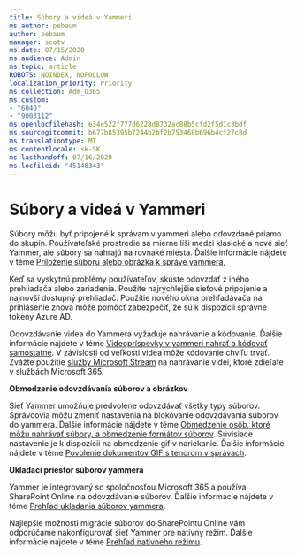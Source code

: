 ```yaml
---
title: Súbory a videá v Yammeri
ms.author: pebaum
author: pebaum
manager: scotv
ms.date: 07/15/2020
ms.audience: Admin
ms.topic: article
ROBOTS: NOINDEX, NOFOLLOW
localization_priority: Priority
ms.collection: Adm_O365
ms.custom:
- "6040"
- "9003112"
ms.openlocfilehash: e34e522f777d6228d8732ac88b5cfd2f5d1c3bdf
ms.sourcegitcommit: b677b85395b7244b2bf2b753468b696b4cf27c8d
ms.translationtype: MT
ms.contentlocale: sk-SK
ms.lasthandoff: 07/16/2020
ms.locfileid: "45148343"
---
```

# <a name="files-and-videos-in-yammer"></a>Súbory a videá v Yammeri

Súbory môžu byť pripojené k správam v yammeri alebo odovzdané priamo do skupín. Používateľské prostredie sa mierne líši medzi klasické a nové sieť Yammer, ale súbory sa nahrajú na rovnaké miesta. Ďalšie informácie nájdete v téme [Priloženie súboru alebo obrázka k správe yammera](https://support.microsoft.com/office/attach-a-file-or-image-to-a-yammer-message-f576d4d1-ad66-4ce4-9c43-46cf75978dbf),  

Keď sa vyskytnú problémy používateľov, skúste odovzdať z iného prehliadača alebo zariadenia. Použite najrýchlejšie sieťové pripojenie a najnovší dostupný prehliadač. Použitie nového okna prehľadávača na prihlásenie znova môže pomôcť zabezpečiť, že sú k dispozícii správne tokeny Azure AD.

Odovzdávanie videa do Yammera vyžaduje nahrávanie a kódovanie. Ďalšie informácie nájdete v téme [Videopríspevky v yammeri nahrať a kódovať samostatne](https://support.microsoft.com/office/video-posts-in-yammer-upload-and-encode-separately-5b3a348e-3a0a-4c4b-95b1-eabdf245ba25). V závislosti od veľkosti videa môže kódovanie chvíľu trvať. Zvážte použitie [služby Microsoft Stream](https://docs.microsoft.com/stream/overview) na nahrávanie videí, ktoré zdieľate v službách Microsoft 365.

**Obmedzenie odovzdávania súborov a obrázkov**

Sieť Yammer umožňuje predvolene odovzdávať všetky typy súborov. Správcovia môžu zmeniť nastavenia na blokovanie odovzdávania súborov do yammera. Ďalšie informácie nájdete v téme [Obmedzenie osôb, ktoré môžu nahrávať súbory, a obmedzenie formátov súborov](https://docs.microsoft.com/yammer/configure-your-yammer-network/configure-yammer#restrict-who-can-upload-files-and-limit-file-formats). Súvisiace nastavenie je k dispozícii na obmedzenie gif v nariekanie. Ďalšie informácie nájdete v téme [Povolenie dokumentov GIF s tenorom v správach](https://docs.microsoft.com/yammer/configure-your-yammer-network/configure-yammer#allow-tenor-gifs-in-messages).

**Ukladací priestor súborov yammera**

Yammer je integrovaný so spoločnosťou Microsoft 365 a používa SharePoint Online na odovzdávanie súborov. Ďalšie informácie nájdete v téme [Prehľad ukladania súborov yammera](https://docs.microsoft.com/yammer/get-started-with-yammer/file-storage). 

Najlepšie možnosti migrácie súborov do SharePointu Online vám odporúčame nakonfigurovať sieť Yammer pre natívny režim. Ďalšie informácie nájdete v téme [Prehľad natívneho režimu](https://docs.microsoft.com/yammer/configure-your-yammer-network/overview-native-mode). 